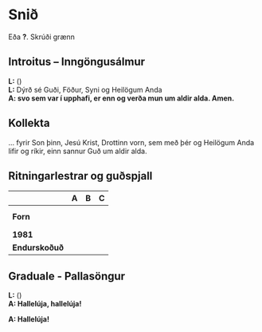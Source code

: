 # Snið 

Eða **?**.
Skrúði grænn

## Introitus – Inngöngusálmur

**L:** ()  
**L:** Dýrð sé Guði, Föður, Syni og Heilögum Anda  
**A: svo sem var í upphafi, er enn og verða mun um aldir alda. Amen.**  

## Kollekta

... fyrir Son þinn, Jesú Krist, Drottinn vorn, sem með þér og Heilögum Anda lifir og ríkir, einn sannur Guð um aldir alda.

## Ritningarlestrar og guðspjall

| |**A**|**B**|**C**|
|:---|:---:|:---:|:---:|
|**Forn**| | <br><br> | <br><br> |
|**1981**| | | |
|**Endurskoðuð**| | | |

## Graduale - Pallasöngur

**L:** ()  
**A: Hallelúja, hallelúja!**    

**A: Hallelúja!**  